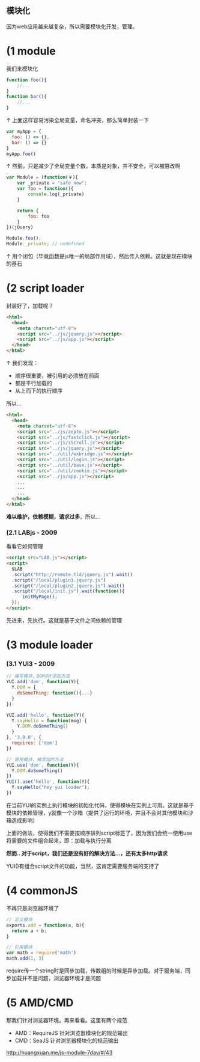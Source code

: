 ## 模块化
因为web应用越来越复杂，所以需要模块化开发，管理。


# (1 module
我们来模块化

```js
function foo(){
    //...
}
function bar(){
    //...
}
```
↑ 上面这样容易污染全局变量，命名冲突，那么简单封装一下


```js
var myApp = {
  foo: () => {},
  bar: () => {}
}
myApp.foo()
```
↑ 然鹅，只是减少了全局变量个数，本质是对象，并不安全，可以被篡改啊


```js
var Module = (function(￥){
    var _private = "safe now";
    var foo = function(){
        console.log(_private)
    }

    return {
        foo: foo
    }
})(jQuery)

Module.foo();
Module._private; // undefined
```
↑ 用个闭包（毕竟函数是js唯一的局部作用域），然后传入依赖。这就是现在模块的基石


# (2 script loader
封装好了，加载呢？
```html
<html>
  <head>
    <meta charset="utf-8">
    <script src="../js/jquery.js"></script>
    <script src="../js/app.js"></script>
  </head>
</html>
```

↑ 我们发现：
- 顺序很重要，被引用的必须放在前面
- 都是平行加载的
- 从上而下的执行顺序

所以...

```html
<html>
  <head>
    <meta charset="utf-8">
    <script src="../js/zepto.js"></script>
    <script src="../js/fastclick.js"></script>
    <script src="../js/iScroll.js"></script>
    <script src="../js/jquery.js"></script>
    <script src="../util/wxbridge.js"></script>
    <script src="../util/login.js"></script>
    <script src="../util/base.js"></script>
    <script src="../util/cookie.js"></script>
    <script src="../js/app.js"></script>
    ...
    ...
    ...
  </head>
</html>
```

**难以维护，依赖模糊，请求过多**，所以...


### (2.1 LABjs - 2009
看看它如何管理
```html
<script src="LAB.js"></script>
<script>
  $LAB
  .script("http://remote.tld/jquery.js").wait()
  .script("/local/plugin1.jquery.js")
  .script("/local/plugin2.jquery.js").wait()
  .script("/local/init.js").wait(function(){
      initMyPage();
  });
</script>
```
先进来，先执行。这就是基于文件之间依赖的管理


# (3 module loader

### (3.1 YUI3 - 2009

```js
// 编写模块，DOM向Y添加方法
YUI.add('dom', function(Y){
  Y.DOM = {
    doSomeThing: function(){...}
  }
})

YUI.add('hello', function(Y){
  Y.sayHello = function(msg) {
    Y.DOM.doSomeThing()
  }
}, '3.0.0', {
  requires: ['dom']
})

// 使用模块，被添加的方法
YUI.use('dom', function(Y){
  Y.DOM.doSomeThing()
})
YUI().use('hello', function(Y){
  Y.sayHello("hey yui loader");
})
```

在当前YUI的实例上执行模块的初始化代码，使得模块在实例上可用。这就是基于模块的依赖管理，y就像一个沙箱（提供了运行的环境，并且不会对其他模块和沙箱造成影响）

上面的做法，使得我们不需要按顺序排列script标签了，因为我们会统一使用use将需要的文件组合起来，即：加载与执行分离

**然而.. 对于script，我们还是没有好的解决方法...，还有太多http请求**

YUI()有组合script文件的功能，当然，这肯定需要服务端的支持了


# (4 commonJS
不再只是浏览器环境了

```js
// 定义模块
exports.add = function(a, b){
  return a + b;
}

// 引用模块
var math = require('math')
math.add(1, 3)
```

require传一个string时是同步加载，传数组的时候是异步加载。对于服务端，同步加载并不是问题，浏览器环境才是问题


# (5 AMD/CMD

那我们针对浏览器环境，再来看看。这里有两个规范

- AMD：RequireJS 针对浏览器模块化的规范输出
- CMD：SeaJS 针对浏览器模块化的规范输出

http://huangxuan.me/js-module-7day/#/43
